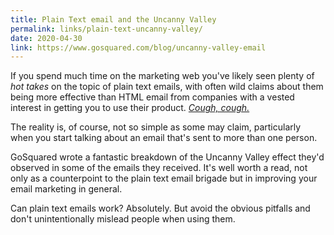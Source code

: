 ```yaml
---
title: Plain Text email and the Uncanny Valley
permalink: links/plain-text-uncanny-valley/
date: 2020-04-30
link: https://www.gosquared.com/blog/uncanny-valley-email
---
```


If you spend much time on the marketing web you've likely seen plenty of *hot takes* on the topic of plain text emails, with often wild claims about them being more effective than HTML email from companies with a vested interest in getting you to use their product. *[Cough, cough.](https://www.drift.com/blog/plain-text-emails/)*

The reality is, of course, not so simple as some may claim, particularly when you start talking about an email that's sent to more than one person. 

GoSquared wrote a fantastic breakdown of the Uncanny Valley effect they'd observed in some of the emails they received. It's well worth a read, not only as a counterpoint to the plain text email brigade but in improving your email marketing in general.

Can plain text emails work? Absolutely. But avoid the obvious pitfalls and don't unintentionally mislead people when using them.